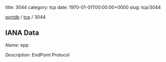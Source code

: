 title: 3044
category: tcp
date: 1970-01-01T00:00:00+0000
slug: tcp/3044

[portdb](/) / [tcp](/category/tcp.html) / 3044


## IANA Data

_Name:_ epp

_Description:_ EndPoint Protocol

